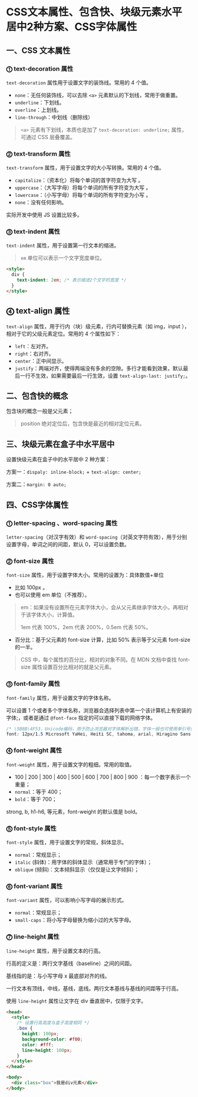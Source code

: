 # CSS文本属性、包含快、块级元素水平居中2种方案、CSS字体属性

## 一、CSS 文本属性

### ⓵ text-decoration 属性

`text-decoration` 属性用于设置文字的装饰线。常用的 4 个值。

- `none`：无任何装饰线，可以去除 `<a>` 元素默认的下划线，常用于做重置。
- `underline`：下划线。
- `overline`：上划线。
- `line-through`：中划线（删除线）

> `<a>` 元素有下划线，本质也是加了 `text-decoration: underline;` 属性，可通过 CSS 层叠覆盖。

### ⓶ text-transform 属性

`text-transform` 属性，用于设置文字的大小写转换。常用的 4 个值。

- `capitalize`：（资本化）将每个单词的首字符变为大写 。
- `uppercase`：（大写字母）将每个单词的所有字符变为大写 。
- `lowercase`：（小写字母）将每个单词的所有字符变为小写 。
- `none`：没有任何影响。

实际开发中使用 JS 设置比较多。

### ⓷ text-indent 属性

`text-indent` 属性，用于设置第一行文本的缩进。

> `em` 单位可以表示一个文字宽度单位。

```html
<style>
  div {
    text-indent: 2em; /* 表示缩进2个文字的宽度 */
  }
</style>
```

## ⓸ text-align 属性

`text-align` 属性，用于行内（块）级元素，行内可替换元素（如 img，input ），相对于它的父级元素定位。常用的 4 个属性如下：

- `left`：左对齐。
- `right`：右对齐。
- `center`：正中间显示。
- `justify`：两端对齐，使得两端没有多余的空隙。多行才能看到效果，默认最后一行不生效，如果需要最后一行生效，设置 `text-align-last: justify;`。

## 二、包含快的概念

包含块的概念一般是父元素；

> position 绝对定位后，包含快是最近的相对定位元素。

## 三、块级元素在盒子中水平居中

设置快级元素在盒子中的水平居中 2 种方案：

方案一：`dispaly: inline-block;` + `text-align: center;`

方案二：`margin: 0 auto;`

## 四、CSS字体属性

### ⓵ letter-spacing 、word-spacing 属性

`letter-spacing`（对汉字有效）和 `word-spacing`（对英文字符有效），用于分别设置字母，单词之间的间距，默认 0，可以设置负数。

### ⓶ font-size 属性

`font-size` 属性，用于设置字体大小。常用的设置为：具体数值+单位

- 比如 100px 。
- 也可以使用 em 单位（不推荐）。

> em：如果没有设置所在元素字体大小，会从父元素继承字体大小，再相对于该字体大小，计算值。
>
> 1em 代表 100%，2em 代表 200%，0.5em 代表 50%。

- 百分比：基于父元素的 font-size 计算，比如 50% 表示等于父元素 font-size 的一半。

> CSS 中，每个属性的百分比，相对的对象不同。在 MDN 文档中查找 font-size 属性设置百分比相对的就是父元素。

### ⓷ font-family 属性

`font-family` 属性，用于设置文字的字体名称。

可以设置 1 个或者多个字体名称，浏览器会选择列表中第一个该计算机上有安装的字体;，或者是通过 `@font-face` 指定的可以直接下载的网络字体。

```css
/* \5B8B\4F53，Unicode编码，用于防止浏览器对字体解析出错，字体一般也可使用单引号或双引号包裹。 */
font: 12px/1.5 Microsoft YaHei, Heiti SC, tahoma, arial, Hiragino Sans GB, '\5B8B\4F53', sans-serif;
```

### ⓸ font-weight 属性

`font-weight` 属性，用于设置文字的粗细。常用的取值。

- 100 | 200 | 300 | 400 | 500 | 600 | 700 | 800 | 900 ：每一个数字表示一个重量；
- `normal`：等于 400；
- `bold`：等于 700；

strong, b, h1-h6, 等元素，font-weight 的默认值是 bold。

### ⓹ font-style 属性

`font-style` 属性，用于设置文字的常规，斜体显示。

- `normal`：常规显示；
- `italic` (斜体)：用字体的斜体显示（通常用于专门的字体）；
- `oblique` (倾斜)：文本倾斜显示（仅仅是让文字倾斜）；

### ⓺ font-variant 属性

`font-variant` 属性，可以影响小写字母的展示形式。

- `normal`：常规显示；
- `small-caps`：将小写字母替换为缩小过的大写字母。

### ⓻ line-height 属性

`line-height` 属性，用于设置文本的行高。

行高的定义是：两行文字基线（baseline）之间的间距。

基线指的是：与小写字母 x 最底部对齐的线。

一行文本有顶线，中线，基线，底线。两行文本基线与基线的间距等于行高。

使用 `line-height` 属性让文字在 div 垂直居中，仅限于文字。

```html
<head>
  <style>
    /* 设置行高高度与盒子高度相同 */
    .box {
      height: 100px;
      background-color: #f00;
      color: #fff;
      line-height: 100px;
    }
  </style>
</head>

<body>
  <div class="box">我是div元素</div>
</body>
```
